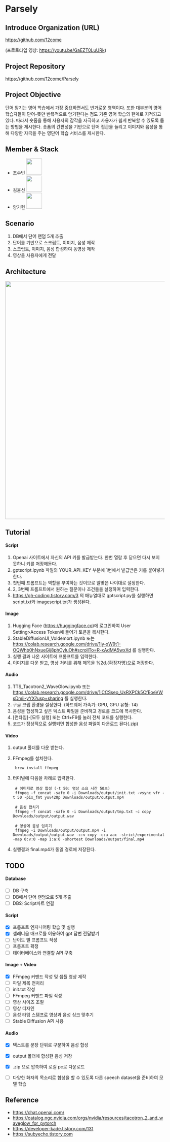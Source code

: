 # Parsely


## Introduce Organization (URL)
https://github.com/12come


(프로토타입 영상: https://youtu.be/GaEZT0LuURk)


## Project Repository
https://github.com/12come/Parsely


## Project Objective
단어 암기는 영어 학습에서 가장 중요하면서도 번거로운 영역이다. 또한 대부분의 영어 학습자들이 단어-뜻만 반복적으로 암기한다는 점도 기존 영어 학습의 한계로 지적되고 있다. 따라서 숏폼을 통해 사용자의 감각을 자극하고 사용자가 쉽게 반복할 수 있도록 돕는 방법을 제시한다. 숏폼의 간편성을 기반으로 단어 접근을 늘리고 이미지와 음성을 통해 다양한 자극을 주는 영단어 학습 서비스를 제시한다.


## Member & Stack
- 조수빈 <img width = "50" src="https://img.shields.io/badge/python-3776AB?style=for-the-badge&logo=python&logoColor=white">
- 김윤선 <img width = "50" src="https://img.shields.io/badge/python-3776AB?style=for-the-badge&logo=python&logoColor=white">
- 양가현 <img width = "50" src="https://img.shields.io/badge/python-3776AB?style=for-the-badge&logo=python&logoColor=white">


## Scenario
1. DB에서 단어 랜덤 5개 추출
2. 단어를 기반으로 스크립트, 이미지, 음성 제작
3. 스크립트, 이미지, 음성 합성하여 동영상 제작
4. 영상을 사용자에게 전달


## Architecture
<img width="750" src="https://github.com/12come/Parsely/assets/109792191/be8a46ce-f418-4bf7-98f3-535b5940f740"/>


## Tutorial
#### Script
1. Openai 사이트에서 자신의 API 키를 발급받는다. 한번 열람 후 닫으면 다시 보지 못하니 키를 저장해둔다.
2. gptscript.ipynb 파일의 YOUR_API_KEY 부분에 1번에서 발급받은 키를 붙여넣기한다.
3. 첫번째 프롬프트는 역할을 부여하는 것이므로 알맞은 나이대로 설정한다.
4. 2, 3번째 프롬프트에서 원하는 질문이나 조건들을 설정하여 입력한다.
5. https://gh-coding.tistory.com/3 의 매뉴얼대로 gptscript.py를 실행하면 script.txt와 imagescript.txt가 생성된다.
#### Image
1. Hugging Face (https://huggingface.co)에 로그인하여 User Setting>Access Token에 들어가 토큰을 복사한다.
2. StableDiffusionUI_Voldemort.ipynb 또는 https://colab.research.google.com/drive/1Iy-xW9t1-OQWhb0hNxueGij8phCyluOh#scrollTo=R-xAdMA5wxXd 를 실행한다.
3. 실행 결과 나온 사이트에 프롬프트를 입력한다.
4. 이미지를 다운 받고, 영상 처리를 위해 제목을 %2d.{확장자명}으로 저장한다. 
#### Audio
1. TTS_Tacotron2_WaveGlow.ipynb 또는 https://colab.research.google.com/drive/1iCCSseo_UxRXPCk5CfEoeVWsDmii-yYX?usp=sharing 를 실행한다.
2. 구글 코랩 환경을 설정한다. (하드웨어 가속기: GPU, GPU 유형: T4)
3. 음성을 합성하고 싶은 텍스트 파일을 준비하고 경로를 코드에 복사한다. 
4. [런타임]-[모두 실행] 또는 Ctrl+F9를 눌러 전체 코드를 실행한다.
5. 코드가 정상적으로 실행되면 합성한 음성 파일이 다운로드 된다(.zip)
#### Video
1. output 폴더를 다운 받는다.
2. FFmpeg를 설치한다.

        brew install ffmpeg
    
3. 터미널에 다음을 차례로 입력한다.
        
        # 이미지로 영상 합성 (-t 50: 영상 소요 시간 50초)
        ffmpeg -f concat -safe 0 -i Downloads/output/init.txt -vsync vfr -t 50 -pix_fmt yuv420p Downloads/output/output.mp4
        
        # 음성 합치기 
        ffmpeg -f concat -safe 0 -i Downloads/output/tmp.txt -c copy Downloads/output/output.wav
        
        # 영상에 음성 입히기
        ffmpeg -i Downloads/output/output.mp4 -i Downloads/output/output.wav -c:v copy -c:a aac -strict/experimental -map 0:v:0 -map 1:a:0 -shortest Downloads/output/final.mp4

4. 실행결과 final.mp4가 동일 경로에 저장된다. 


## TODO
#### Database
  - [ ] DB 구축
  - [ ] DB에서 단어 랜덤으로 5개 추출
  - [ ] DB와 Script파트 연결
#### Script
  - [x] 프롬프트 엔지니어링 학습 및 실행  
  - [x] 셀레니움 매크로를 이용하여 gpt 답변 전달받기
  - [ ] 난이도 별 프롬프트 작성
  - [ ] 프롬프트 확정
  - [ ] 데이터베이스와 연결할 API 구축
#### Image + Video
  - [x] FFmpeg 커맨드 작성 및 샘플 영상 제작
  - [ ] 파일 제목 전처리
  - [ ] init.txt 작성
  - [ ] FFmpeg 커맨드 파일 작성
  - [ ] 영상 사이즈 조절
  - [ ] 영상 디자인
  - [ ] 음성 타임 스탬프로 영상과 음성 싱크 맞추기
  - [ ] Stable Diffusion API 사용
#### Audio
  - [x] 텍스트를 문장 단위로 구분하여 음성 합성
  - [x] output 폴더에 합성한 음성 저장
  - [x] .zip 으로 압축하여 로컬 pc로 다운로드
  - [ ] 다양한 화자의 목소리로 합성을 할 수 있도록 다른 speech dataset을 준비하여 모델 학습


## Reference
- <https://chat.openai.com/>
- <https://catalog.ngc.nvidia.com/orgs/nvidia/resources/tacotron_2_and_waveglow_for_pytorch>
- <https://developer-kade.tistory.com/131>
- https://subyecho.tistory.com

